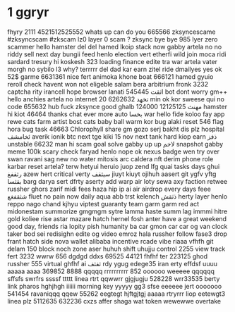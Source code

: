 # 1 ggryr
fhyry
2111
4521512525552
whats up
can do you
665566
zksyncescame
#zksyncscam
#zkscam
lz0
layer 0 scam ?
zksync bye bye
985
lyer zero scammer
hello
hamster
del del
hamed
lkoip
stack now
gabby
artela
no no
riddy
sell
next day
bungii
feed
henlo
election
vert
etherfi
wild
join
moca
ridi
sardard
tresury
hi koskesh
323
loading
finance
edite
tra
war
artela
vater
morgh
no sybilo
l3 why?
terrrrr
del dad
kar
earn
zitel ride
dmailyes 
yes ok
52$
garme
6631361
nice
fert
animoka
khone boat
666121
hamed
gyuio
reroll
check
havent won
not eligeble
salam
bera
arbitrium
fronk
3232
captcha
rity
irancell
hope
browser
lanati
اثقث
545445
bot
dont worry
gm++
hello
anchies
artela
no internet
تخهد
6262632
20 min
ok
kor
sweese
qui
no code
655632
hub
fuck zksynce
good
ghalb
124000
مهنث
12125125
hamster
hi
kiot
46464
thanks
chat
ever
more
auto
بخسا
war
hello
fide
koloo
fay
app
rewe
cats
farm
artist
bost
cats
baby
ball
warm
kor
bug
alaki
reset
546
flag
hora
bug
task
46663
Chlorophyll
share
gm
gozo
serj
bakht
dis
plz
hospital
ئخامشف
averik
ionik
btc
next
tge
kiki
15 nov
next
tank
hard
kiop
earn
ذفز
unstable
66232
man
hi
scam
goal
solve
gabby
up up
لاخم
snapshot
gabby 
meme
100k
scary
check
faryad
henlo
nope
ok
nexus
badge
wen
try
over
swan
ravani
sag
new
no water
mitosis
arc
caldera
nft
derim
phone
role
karbar
reset artela?
terw
hetyui
heruio
juop
zend
lfg
quai
tasks
days
ghui
رثقفغ
azew
hert
critical
verty
سیثقف
jiuyt
kiuyt
ojihuh
aasert
git
ygfv
yftg
بقثسا
barg
darya
sert
dfrty
aserty
add
warp
air
loty
sewa
axy
faction
retwee
russher
ghors
zarif
midi
fees
haza
hip
ip
ai
air
airdrop
every days
feee
شثقفغع
fluet
no pain
now
daily
aqua
abb
trst
kelench
ذثقش
herty
layer
henlo
reppo
nago
chand
kjhyu
viptest
guaranty
team
garm
garm
red
act
midonestam
summorize
gmgmgm
sytre
lamma
haste
summ
lag
immmi
hitre
gold
koliee
rise
astar
mazare
hatch
hernel
fosh
anter
have a great weekend
good day, friends
ria
lopity
pish
humanity
ba
car
gmon
car car
og
van
clock
taker
bod
sei
redisighn
edite
og
video
emroz
hala
russher
follow
fase3
drop
frant
hatch
side
nova
wallet
alibaba
incentive
rcade
vibe
riaaa
vfhfh
git
delam
150
block
noch
zone
aser
huhuh
shift
uhujju
control
2255
view
track
fert
3232
wwrw
656
dgdgd
ddxs
69525
44121
fhfhf
ter
223125
ghod
russher
555
virtual
ghfhf
ai
ثفثف
rdy
ygug
edege35
iran
erty
effdsf
uuuu
aaaaa
aaaa
369852
8888
qqqqq
rrrrrrrrrr
852
oooooo
weeeee
qqqqqq
sffsfs
swrfrs
ssssf
ttttt
linea
rtrt
qqwwrr
gjgjugju
528228
wrr33535
berty
link
pharos
hghjhgh
iiiiii
morning
key
yyyyy
gg3
sfse
eeeeee
jert
ooooooo
541454
ravaniqqq
qqew
55262
eegtegt
hjftgjtgj
aaaaa
rtryrrr
liop
eetewgt3
linea plz
5112635
632236
cxzs
affer
shaga
wat
token
wewewwe
overtake
